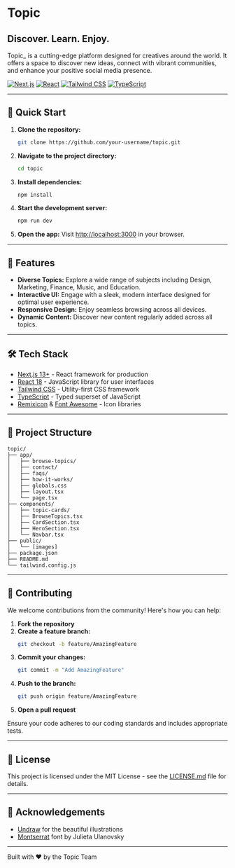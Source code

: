 
# Topic

## Discover. Learn. Enjoy.

Topic_ is a cutting-edge platform designed for creatives around the world. It offers a space to discover new ideas, connect with vibrant communities, and enhance your positive social media presence.

[![Next.js](https://img.shields.io/badge/Next.js-13%2B-blue.svg)](https://nextjs.org/)
[![React](https://img.shields.io/badge/React-18-blue.svg)](https://reactjs.org/)
[![Tailwind CSS](https://img.shields.io/badge/Tailwind%20CSS-3-blue.svg)](https://tailwindcss.com/)
[![TypeScript](https://img.shields.io/badge/TypeScript-4.5%2B-blue.svg)](https://www.typescriptlang.org/)

---

## 🚀 Quick Start

1. **Clone the repository:**
   ```bash
   git clone https://github.com/your-username/topic.git
   ```

2. **Navigate to the project directory:**
   ```bash
   cd topic
   ```

3. **Install dependencies:**
   ```bash
   npm install
   ```

4. **Start the development server:**
   ```bash
   npm run dev
   ```

5. **Open the app:**
   Visit [http://localhost:3000](http://localhost:3000) in your browser.

---

## 🌟 Features

- **Diverse Topics:** Explore a wide range of subjects including Design, Marketing, Finance, Music, and Education.
- **Interactive UI:** Engage with a sleek, modern interface designed for optimal user experience.
- **Responsive Design:** Enjoy seamless browsing across all devices.
- **Dynamic Content:** Discover new content regularly added across all topics.

---

## 🛠 Tech Stack

- [Next.js 13+](https://nextjs.org/) - React framework for production
- [React 18](https://reactjs.org/) - JavaScript library for user interfaces
- [Tailwind CSS](https://tailwindcss.com/) - Utility-first CSS framework
- [TypeScript](https://www.typescriptlang.org/) - Typed superset of JavaScript
- [Remixicon](https://remixicon.com/) & [Font Awesome](https://fontawesome.com/) - Icon libraries

---

## 📁 Project Structure

```plaintext
topic/
├── app/
│   ├── browse-topics/
│   ├── contact/
│   ├── faqs/
│   ├── how-it-works/
│   ├── globals.css
│   ├── layout.tsx
│   └── page.tsx
├── components/
│   ├── topic-cards/
│   ├── BrowseTopics.tsx
│   ├── CardSection.tsx
│   ├── HeroSection.tsx
│   └── Navbar.tsx
├── public/
│   └── [images]
├── package.json
├── README.md
└── tailwind.config.js
```

---

## 🤝 Contributing

We welcome contributions from the community! Here's how you can help:

1. **Fork the repository**
2. **Create a feature branch:**
   ```bash
   git checkout -b feature/AmazingFeature
   ```
3. **Commit your changes:**
   ```bash
   git commit -m "Add AmazingFeature"
   ```
4. **Push to the branch:**
   ```bash
   git push origin feature/AmazingFeature
   ```
5. **Open a pull request**

Ensure your code adheres to our coding standards and includes appropriate tests.

---

## 📜 License

This project is licensed under the MIT License - see the [LICENSE.md](LICENSE.md) file for details.

---

## 🎨 Acknowledgements

- [Undraw](https://undraw.co/) for the beautiful illustrations
- [Montserrat](https://fonts.google.com/specimen/Montserrat) font by Julieta Ulanovsky

---

Built with ❤️ by the Topic Team